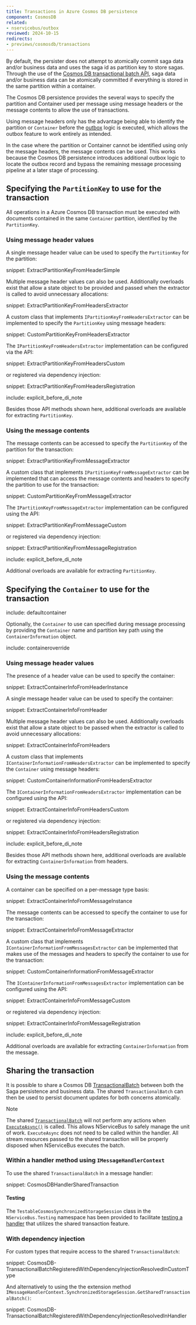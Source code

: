 ```yaml
---
title: Transactions in Azure Cosmos DB persistence
component: CosmosDB
related:
- nservicebus/outbox
reviewed: 2024-10-15
redirects:
- previews/cosmosdb/transactions
---
```


By default, the persister does not attempt to atomically commit saga data and/or business data and uses the saga id as partition key to store sagas. Through the use of the [Cosmos DB transactional batch API](https://devblogs.microsoft.com/cosmosdb/introducing-transactionalbatch-in-the-net-sdk/), saga data and/or business data can be atomically committed if everything is stored in the same partition within a container.

The Cosmos DB persistence provides the several ways to specify the partition and Container used per message using message headers or the message contents to allow the use of transactions.

Using message headers only has the advantage being able to identify the partition or `Container` before the [outbox](/nservicebus/outbox) logic is executed, which allows the outbox feature to work entirely as intended.

In the case where the partition or Container cannot be identified using only the message headers, the message contents can be used. This works because the Cosmos DB persistence introduces additional outbox logic to locate the outbox record and bypass the remaining message processing pipeline at a later stage of processing.

## Specifying the `PartitionKey` to use for the transaction

All operations in a Azure Cosmos DB transaction must be executed with documents contained in the same `Container` partition, identified by the `PartitionKey`.

### Using message header values

A single message header value can be used to specify the `PartitionKey` for the partition:

snippet: ExtractPartitionKeyFromHeaderSimple

Multiple message header values can also be used. Additionally overloads exist that allow a state object to be provided and passed when the extractor is called to avoid unnecessary allocations:

snippet: ExtractPartitionKeyFromHeadersExtractor

A custom class that implements `IPartitionKeyFromHeadersExtractor` can be implemented to specify the `PartitionKey` using message headers:

snippet: CustomPartitionKeyFromHeadersExtractor

The `IPartitionKeyFromHeadersExtractor` implementation can be configured via the API:

snippet: ExtractPartitionKeyFromHeadersCustom

or registered via dependency injection:

snippet: ExtractPartitionKeyFromHeadersRegistration

include: explicit_before_di_note

Besides those API methods shown here, additional overloads are available for extracting `PartitionKey`.

### Using the message contents

The message contents can be accessed to specify the `PartitionKey` of the partition for the transaction:

snippet: ExtractPartitionKeyFromMessageExtractor

A custom class that implements `IPartitionKeyFromMessageExtractor` can be implemented that can access the message contents and headers to specify the partition to use for the transaction:

snippet: CustomPartitionKeyFromMessageExtractor

The `IPartitionKeyFromMessageExtractor` implementation can be configured using the API:

snippet: ExtractPartitionKeyFromMessageCustom

or registered via dependency injection:

snippet: ExtractPartitionKeyFromMessageRegistration

include: explicit_before_di_note

Additional overloads are available for extracting `PartitionKey`.

## Specifying the `Container` to use for the transaction

include: defaultcontainer

Optionally, the `Container` to use can specified during message processing by providing the `Container` name and partition key path using the `ContainerInformation` object.

include: containeroverride

### Using message header values

The presence of a header value can be used to specify the container:

snippet: ExtractContainerInfoFromHeaderInstance

A single message header value can be used to specify the container:

snippet: ExtractContainerInfoFromHeader

Multiple message header values can also be used. Additionally overloads exist that allow a state object to be passed when the extractor is called to avoid unnecessary allocations:

snippet: ExtractContainerInfoFromHeaders

A custom class that implements `IContainerInformationFromHeadersExtractor` can be implemented to specify the `Container` using message headers:

snippet: CustomContainerInformationFromHeadersExtractor

The `IContainerInformationFromHeadersExtractor` implementation can be configured using the API:

snippet: ExtractContainerInfoFromHeadersCustom

or registered via dependency injection:

snippet: ExtractContainerInfoFromHeadersRegistration

include: explicit_before_di_note

Besides those API methods shown here, additional overloads are available for extracting `ContainerInformation` from headers.

### Using the message contents

A container can be specified on a per-message type basis:

snippet: ExtractContainerInfoFromMessageInstance

The message contents can be accessed to specify the container to use for the transaction:

snippet: ExtractContainerInfoFromMessageExtractor

A custom class that implements `IContainerInformationFromMessagesExtractor` can be implemented that makes use of the messages and headers to specify the container to use for the transaction:

snippet: CustomContainerInformationFromMessageExtractor

The `IContainerInformationFromMessagesExtractor` implementation can be configured using the API:

snippet: ExtractContainerInfoFromMessageCustom

or registered via dependency injection:

snippet: ExtractContainerInfoFromMessageRegistration

include: explicit_before_di_note

Additional overloads are available for extracting `ContainerInformation` from the message.

## Sharing the transaction

It is possible to share a Cosmos DB [TransactionalBatch](https://docs.microsoft.com/en-us/dotnet/api/microsoft.azure.cosmos.transactionalbatch?view=azure-dotnet) between both the Saga persistence and business data. The shared `TransactionalBatch` can then be used to persist document updates for both concerns atomically.

> [!NOTE]
> The shared [`TransactionalBatch`](https://docs.microsoft.com/en-us/dotnet/api/microsoft.azure.cosmos.transactionalbatch?view=azure-dotnet) will not perform any actions when [`ExecuteAsync()`](https://docs.microsoft.com/en-us/dotnet/api/microsoft.azure.cosmos.transactionalbatch.executeasync?view=azure-dotnet) is called. This allows NServiceBus to safely manage the unit of work. `ExecuteAsync` does not need to be called within the handler. All stream resources passed to the shared transaction will be properly disposed when NServiceBus executes the batch.

### Within a handler method using `IMessageHandlerContext`

To use the shared `TransactionalBatch` in a message handler:

snippet: CosmosDBHandlerSharedTransaction

#### Testing

The `TestableCosmosSynchronizedStorageSession` class in the `NServiceBus.Testing` namespace has been provided to facilitate [testing a handler](/nservicebus/testing/) that utilizes the shared transaction feature.

### With dependency injection

For custom types that require access to the shared `TransactionalBatch`:

snippet: CosmosDB-TransactionalBatchRegisteredWithDependencyInjectionResolvedInCustomType

And alternatively to using the the extension method `IMessageHandlerContext.SynchronizedStorageSession.GetSharedTransactionalBatch()`:

snippet: CosmosDB-TransactionalBatchRegisteredWithDependencyInjectionResolvedInHandler